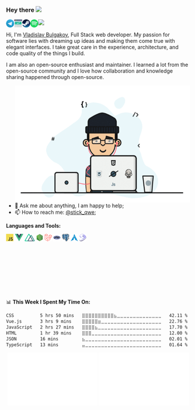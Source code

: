 ### Hey there <img src="https://media.giphy.com/media/hvRJCLFzcasrR4ia7z/giphy.gif" width="25px"> 
<a href="https://t.me/stick_qwe">
  <img align="left" alt="Stickpro Telegram" width="22px" src="https://github.com/stickpro/stickpro/raw/master/assets/telegram.svg" />
</a>
<a href="https://stick-design.ru">
  <img align="left" alt="Stickpro website" width="22px" src="https://github.com/stickpro/stickpro/raw/master/assets/browser.svg" />
</a>
<a href="https://steamcommunity.com/id/stickpro">
  <img align="left" alt="Stickpro Steam" width="22px" src="https://github.com/stickpro/stickpro/raw/master/assets/steam.svg" />
</a>
<a href="https://open.spotify.com/user/3o5dgy91o4moan01dp4xyvbqd?si=d300b377a15944b3">
  <img align="left" alt="Stickpro Spotify" width="22px" src="https://github.com/stickpro/stickpro/raw/master/assets/spotify.svg" />
</a>

![](https://visitor-badge.glitch.me/badge?page_id=stickpro.stickpro)

Hi, I'm [Vladislav Bulgakov](https://stick-design.ru/), Full Stack web developer. My passion for software lies with dreaming up ideas and making them come true with elegant interfaces. I take great care in the experience, architecture, and code quality of the things I build.

I am also an open-source enthusiast and maintainer. I learned a lot from the open-source community and I love how collaboration and knowledge sharing happened through open-source.

<p align="center">
<img align="right" alt="GIF" src="https://github.com/stickpro/stickpro/raw/master/assets/anim.gif" width="480" height="320" />

- 💬 Ask me about anything, I am happy to help;
- 📫 How to reach me: [@stick_qwe](https://t.me/stick_qwe);

**Languages and Tools:**

<code><img height="20" src="https://github.com/stickpro/stickpro/raw/master/assets/javascript.svg" style="background-color:transparent!important"></code>
<code><img height="20" src="https://github.com/stickpro/stickpro/raw/master/assets/vue.svg"  style="background-color:transparent!important"></code>
<code><img height="20" src="https://github.com/stickpro/stickpro/raw/master/assets/nuxt.svg"  style="background-color:transparent!important"></code>
<code><img height="20" src="https://github.com/stickpro/stickpro/raw/master/assets/nodejs.svg"  style="background-color:transparent!important"></code>
<code><img height="20" src="https://github.com/stickpro/stickpro/raw/master/assets/laravel.svg"  style="background-color:transparent!important"></code>
<code><img height="20" src="https://github.com/stickpro/stickpro/raw/master/assets/php.svg"  style="background-color:transparent!important"></code>
<code><img height="20" src="https://github.com/stickpro/stickpro/raw/master/assets/postgresql.svg"  style="background-color:transparent!important"></code>
<code><img height="20" src="https://github.com/stickpro/stickpro/raw/master/assets/arch.svg"  style="background-color:transparent!important"></code>
<code><img height="20" src="https://github.com/stickpro/stickpro/raw/master/assets/gentoo.svg"  style="background-color:transparent!important"></code>
<br />
<br />
<br />
<br />
<br />
<br />
<br />
<br />
<br />
<br />
📊 **This Week I Spent My Time On:**
<!--START_SECTION:waka-->

```text
CSS          5 hrs 50 mins   ⣿⣿⣿⣿⣿⣿⣿⣿⣿⣿⣦⣀⣀⣀⣀⣀⣀⣀⣀⣀⣀⣀⣀⣀⣀   42.11 %
Vue.js       3 hrs 9 mins    ⣿⣿⣿⣿⣿⣶⣀⣀⣀⣀⣀⣀⣀⣀⣀⣀⣀⣀⣀⣀⣀⣀⣀⣀⣀   22.76 %
JavaScript   2 hrs 27 mins   ⣿⣿⣿⣿⣦⣀⣀⣀⣀⣀⣀⣀⣀⣀⣀⣀⣀⣀⣀⣀⣀⣀⣀⣀⣀   17.70 %
HTML         1 hr 39 mins    ⣿⣿⣿⣀⣀⣀⣀⣀⣀⣀⣀⣀⣀⣀⣀⣀⣀⣀⣀⣀⣀⣀⣀⣀⣀   12.00 %
JSON         16 mins         ⣦⣀⣀⣀⣀⣀⣀⣀⣀⣀⣀⣀⣀⣀⣀⣀⣀⣀⣀⣀⣀⣀⣀⣀⣀   02.01 %
TypeScript   13 mins         ⣤⣀⣀⣀⣀⣀⣀⣀⣀⣀⣀⣀⣀⣀⣀⣀⣀⣀⣀⣀⣀⣀⣀⣀⣀   01.64 %
```

<!--END_SECTION:waka-->

<p align="center">
  <img src="https://raw.githubusercontent.com/stickpro/github-stats-transparent/output/generated/languages.svg" width="49%" />
  <img src="https://raw.githubusercontent.com/stickpro/github-stats-transparent/output/generated/overview.svg" width="49%"/>
</p>




